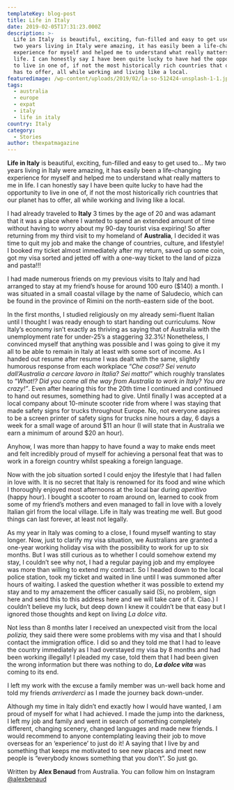 ```yaml
---
templateKey: blog-post
title: Life in Italy
date: 2019-02-05T17:31:23.000Z
description: >-
  Life in Italy  is beautiful, exciting, fun-filled and easy to get used to… My
  two years living in Italy were amazing, it has easily been a life-changing
  experience for myself and helped me to understand what really matters to me in
  life. I can honestly say I have been quite lucky to have had the opportunity
  to live in one of, if not the most historically rich countries that our planet
  has to offer, all while working and living like a local.
featuredimage: /wp-content/uploads/2019/02/la-so-512424-unsplash-1-1.jpg
tags:
  - australia
  - europe
  - expat
  - italy
  - life in italy
country: Italy
category:
  - Stories
author: thexpatmagazine
---
```


<p>
  <span><strong>Life in Italy</strong> is beautiful, exciting, fun-filled and easy to get used to… My two years living in Italy were amazing, it has easily been a life-changing experience for myself and helped me to understand what really matters to me in life. I can honestly say I have been quite lucky to have had the opportunity to live in one of, if not the most historically rich countries that our planet has to offer, all while working and living like a local. </span>
</p>

<p>
  <span>I had already traveled to <strong>Italy</strong> 3 times by the age of 20 and was adamant that it was a place where I wanted to spend an extended amount of time without having to worry about my 90-day tourist visa expiring! So after returning from my third visit to my homeland of <strong>Australia</strong>, I decided it was time to quit my job and make the change of countries, culture, and lifestyle! I booked my ticket almost immediately after my return, saved up some coin, got my visa sorted and jetted off with a one-way ticket to the land of pizza and pasta!!! </span>
</p>

<p>
  <span>I had made numerous friends on my previous visits to Italy and had arranged to stay at my friend&#8217;s house for around 100 euro ($140) a month. I was situated in a small coastal village by the name of Saludecio, which can be found in the province of Rimini on the north-eastern side of the boot. </span>
</p>

<p>
  <span>In the first months, I studied religiously on my already semi-fluent Italian until I thought I was ready enough to start handing out curriculums. Now Italy’s economy isn’t exactly as thriving as saying that of Australia with the unemployment rate for under-25’s a staggering 32.3%! Nonetheless, I convinced myself that anything was possible and I was going to give it my all to be able to remain in Italy at least with some sort of income. As I handed out resume after resume I was dealt with the same, slightly humorous response from each workplace &#8220;<em>Che cosa!? Sei venuto dall’Australia a cercare lavoro in Italia? Sei matto!</em>&#8221; which roughly translates to &#8220;<em>What!? Did you come all the way from Australia to work in Italy? You are crazy!&#8221;</em>. Even after hearing this for the 20th time I continued and continued to hand out resumes, something had to give. Until finally I was accepted at a local company about 10-minute scooter ride from where I was staying that made safety signs for trucks throughout Europe. No, not everyone aspires to be a screen printer of safety signs for trucks nine hours a day, 6 days a week for a small wage of around $11 an hour (I will state that in Australia we earn a minimum of around $20 an hour). </span>
</p>

<p>
  <span>Anyhow, I was more than happy to have found a way to make ends meet and felt incredibly proud of myself for achieving a personal feat that was to work in a foreign country whilst speaking a foreign language. </span>
</p>

<p>
  <span>Now with the job situation sorted I could enjoy the lifestyle that I had fallen in love with. It is no secret that Italy is renowned for its food and wine which I thoroughly enjoyed most afternoons at the local bar during <i>aperitivo </i>(happy hour). I bought a scooter to roam around on, learned to cook from some of my friend&#8217;s mothers and even managed to fall in love with a lovely Italian girl from the local village. Life in Italy was treating me well. But good things can last forever, at least not legally. </span>
</p>

<p>
  <span>As my year in Italy was coming to a close, I found myself wanting to stay longer. Now, just to clarify my visa situation, we Australians are granted a one-year working holiday visa with the possibility to work for up to six months. But I was still curious as to whether I could somehow extend my stay, I couldn&#8217;t see why not, I had a regular paying job and my employee was more than willing to extend my contract. So I headed down to the local police station, took my ticket and waited in line until I was summoned after hours of waiting. I asked the question whether it was possible to extend my stay and to my amazement the officer casually said (Si, no problem, sign here and send this to this address here and we will take care of it. Ciao.) I couldn’t believe my luck, but deep down I knew it couldn’t be that easy but I ignored those thoughts and kept on living <i>La dolce vita</i>. </span>
</p>

<p>
  <span>Not less than 8 months later I received an unexpected visit from the local <i>polizia, </i>they said there were some problems with my visa and that I should contact the immigration office. I did so and they told me that I had to leave the country immediately as I had overstayed my visa by 8 months and had been working illegally! I pleaded my case, told them that I had been given the wrong information but there was nothing to do, <strong><i>La dolce vita </i></strong>was coming to its end. </span>
</p>

<p>
  <span>I left my work with the excuse a family member was un-well back home and told my friends <i>arriverderci </i>as I made the journey back down-under. </span>
</p>

<p>
  <span>Although my time in Italy didn’t end exactly how I would have wanted, I am proud of myself for what I had achieved. I made the jump into the darkness, I left my job and family and went in search of something completely different, changing scenery, changed languages and made new friends. I would recommend to anyone contemplating leaving their job to move overseas for an ‘experience’ to just do it! A saying that I live by and something that keeps me motivated to see new places and meet new people is “everybody knows something that you don’t”. So just go.</span>
</p>

Written by **Alex Benaud** from Australia. You can follow him on Instagram <a href="https://www.instagram.com/alexbenaud/" target="_blank" rel="noopener">@alexbenaud</a>

